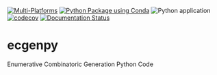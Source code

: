 [![Multi-Platforms](https://github.com/luk036/ecgenpy/actions/workflows/multi-platforms.yml/badge.svg)](https://github.com/luk036/ecgenpy/actions/workflows/multi-platforms.yml)
[![Python Package using Conda](https://github.com/luk036/ecgenpy/actions/workflows/python-package-conda.yml/badge.svg)](https://github.com/luk036/ecgenpy/actions/workflows/python-package-conda.yml)
![Python application](https://github.com/luk036/pylds/workflows/Python%20application/badge.svg)
[![codecov](https://codecov.io/gh/luk036/ecgenpy/branch/main/graph/badge.svg?token=5Y28NrEVID)](https://codecov.io/gh/luk036/ecgenpy)
[![Documentation Status](https://readthedocs.org/projects/ecgenpy/badge/?version=latest)](https://ecgenpy.readthedocs.io/en/latest/?badge=latest)

# ecgenpy

Enumerative Combinatoric Generation Python Code
